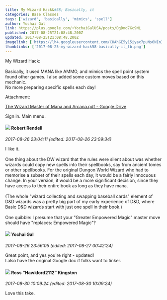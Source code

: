 ```yaml
---
title: My Wizard Hack&#58; Basically, it
categories: Base Classes
tags: ['wizard', 'basically', 'mimics', 'spell']
author: Yochai Gal
link: https://plus.google.com/+YochaiGalUSA/posts/DgDmd7Gc9NL
published: 2017-08-25T21:08:48.200Z
updated: 2017-08-25T21:08:48.200Z
imagelink: ['https://lh4.googleusercontent.com/CHAhGE5y15iyax7puNs6NInIdxHbhJ-QWutXie3Fbfe_ICmsv-C28Q=w1200-h630-p']
thumblinks: ['2017-08-25-my-wizard-hack58-basically-it_tb.png']
---
```


My Wizard Hack:<br /><br />Basically, it used MANA like AMMO, and mimics the spell point system found other games. I also added some custom moves based on this mechanic.<br />No more preparing specific spells each day!


Attachment:

<a href='https://drive.google.com/file/d/0BzeF5GXNEsnfdDhkZV9tZDNwQVk/view?usp=drivesdk'>The Wizard Master of Mana and Arcana.pdf - Google Drive</a>


Sign in. Main menu.
<div id='comment z12it1uoeuv3wzt2f22fdpzzpmbig5fb504'>
  <h4><img src='{{site.baseurl}}//images/avatars/109791996665503926061_photo.jpg'> Robert Rendell</h4>
      <p><cite>2017-08-26 23:04:11 (edited: 2017-08-26 23:09:34)</cite></p>
        <p>I like it.<br /><br />One thing about the DW wizard that the rules were silent about was whether wizards could copy new spells into their spellbooks, say from ancient tomes or other spellbooks.  For the original Dungon World Wizard who had to memorise a subset of their spells each day, it would be a fairly innocuous change.  In your version, it would be a more significant decision, since they have access to their entire book as long as they have mana.<br /><br />(The whole &quot;wizard collecting and swapping baseball cards&quot; element of D&amp;D wizards was a pretty big part of my early experience of D&amp;D, where Basic D&amp;D wizards start with just one spell in their book.)<br /><br />One quibble: I presume that your &quot;Greater Empowered Magic&quot; master move should have &quot;replaces: Empowered Magic&quot;?</p>
</div>
        

<div id='comment z12it1uoeuv3wzt2f22fdpzzpmbig5fb504'>
  <h4><img src='{{site.baseurl}}//images/avatars/116013665970125878211_photo.jpg'> Yochai Gal</h4>
      <p><cite>2017-08-26 23:56:05 (edited: 2017-08-27 00:42:24)</cite></p>
        <p>Great point, and yes you&#39;re right - updated! <br />I also have the original Google doc if folks want to tinker.</p>
</div>
        

<div id='comment z12it1uoeuv3wzt2f22fdpzzpmbig5fb504'>
  <h4><img src='{{site.baseurl}}//images/avatars/111339504073837053815_photo.jpg'> Ross “Hawklord2112” Kingston</h4>
      <p><cite>2017-08-30 10:09:24 (edited: 2017-08-30 10:09:24)</cite></p>
        <p>Love this take.<br /></p>
</div>
        